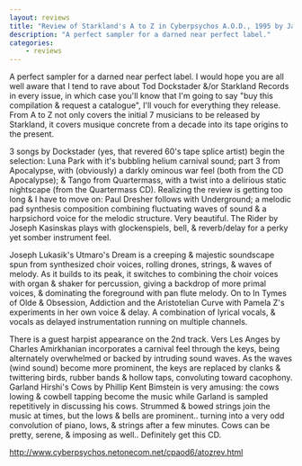 ```yaml
---
layout: reviews
title: "Review of Starkland's A to Z in Cyberpsychos A.O.D., 1995 by Jasmine Sailing"
description: "A perfect sampler for a darned near perfect label."
categories:
    - reviews
---
```


A perfect sampler for a darned near perfect label. I would hope you are all well aware that I tend to rave about Tod Dockstader &/or Starkland Records in every issue, in which case you'll know that I'm going to say "buy this compilation & request a catalogue", I'll vouch for everything they release. From A to Z not only covers the initial 7 musicians to be released by Starkland, it covers musique concrete from a decade into its tape origins to the present. 

3 songs by Dockstader (yes, that revered 60's tape splice artist) begin the selection: Luna Park with it's bubbling helium carnival sound; part 3 from Apocalypse, with (obviously) a darkly ominous war feel (both from the CD Apocalypse); & Tango from Quartermass, with a twist into a delirious static nightscape (from the Quartermass CD). Realizing the review is getting too long & I have to move on: Paul Dresher follows with Underground; a melodic pad synthesis composition combining fluctuating waves of sound & a harpsichord voice for the melodic structure. Very beautiful. The Rider by Joseph Kasinskas plays with glockenspiels, bell, & reverb/delay for a perky yet somber instrument feel.

Joseph Lukasik's Utmaro's Dream is a creeping & majestic soundscape spun from synthesized choir voices, rolling drones, strings, & waves of melody. As it builds to its peak, it switches to combining the choir voices with organ & shaker for percussion, giving a backdrop of more primal voices, & dominating the foreground with pan flute melody. On to In Tymes of Olde & Obsession, Addiction and the Aristotelian Curve with Pamela Z's experiments in her own voice & delay. A combination of lyrical vocals, & vocals as delayed instrumentation running on multiple channels. 

There is a guest harpist appearance on the 2nd track. Vers Les Anges by Charles Amirkhanian incorporates a carnival feel through the keys, being alternately overwhelmed or backed by intruding sound waves. As the waves (wind sound) become more prominent, the keys are replaced by clanks & twittering birds, rubber bands & hollow taps, convoluting toward cacophony. Garland Hirshi's Cows by Phillip Kent Bimstein is very amusing: the cows lowing & cowbell tapping become the music while Garland is sampled repetitively in discussing his cows. Strummed & bowed strings join the music at times, but the lows & bells are prominent.. turning into a very odd convolution of piano, lows, & strings after a few minutes. Cows can be pretty, serene, & imposing as well.. Definitely get this CD.

<http://www.cyberpsychos.netonecom.net/cpaod6/atozrev.html>